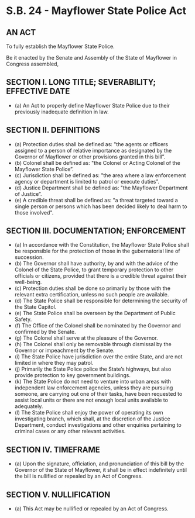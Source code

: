 # S.B. 24 - Mayflower State Police Act

## AN ACT

To fully establish the Mayflower State Police.

Be it enacted by the Senate and Assembly of the State of Mayflower in Congress assembled,

## SECTION I. LONG TITLE; SEVERABILITY; EFFECTIVE DATE

- (a) An Act to properly define Mayflower State Police due to their previously inadequate definition in law.

## SECTION II. DEFINITIONS

- (a) Protection duties shall be defined as: "the agents or officers assigned to a person of relative importance as designated by the Governor of Mayflower or other provisions granted in this bill”.
- (b) Colonel shall be defined as: "the Colonel or Acting Colonel of the Mayflower State Police”.
- (c) Jurisdiction shall be defined as: "the area where a law enforcement agency or department is limited to patrol or execute duties”.
- (d) Justice Department shall be defined as: "the Mayflower Department of Justice”.
- (e) A credible threat shall be defined as: "a threat targeted toward a single person or persons which has been decided likely to deal harm to those involved".

## SECTION III. DOCUMENTATION; ENFORCEMENT

- (a) In accordance with the Constitution, the Mayflower State Police shall be responsible for the protection of those in the gubernatorial line of succession.
- (b) The Governor shall have authority, by and with the advice of the Colonel of the State Police, to grant temporary protection to other officials or citizens, provided that there is a credible threat against their well-being.
- (c) Protection duties shall be done so primarily by those with the relevant extra certification, unless no such people are available.
- (d) The State Police shall be responsible for determining the security of the State Capitol.
- (e) The State Police shall be overseen by the Department of Public Safety.
- (f) The Office of the Colonel shall be nominated by the Governor and confirmed by the Senate.
- (g) The Colonel shall serve at the pleasure of the Governor.
- (h) The Colonel shall only be removable through dismissal by the Governor or impeachment by the Senate.
- (i) The State Police have jurisdiction over the entire State, and are not limited in where they may patrol.
- (j) Primarily the State Police police the State’s highways, but also provide protection to key government buildings.
- (k) The State Police do not need to venture into urban areas with independent law enforcement agencies, unless they are pursuing someone, are carrying out one of their tasks, have been requested to assist local units or there are not enough local units available to adequately.
- (l) The State Police shall enjoy the power of operating its own investigating branch, which shall, at the discretion of the Justice Department, conduct investigations and other enquiries pertaining to criminal cases or any other relevant activities.

## SECTION IV. TIMEFRAME

- (a) Upon the signature, officiation, and pronunciation of this bill by the Governor of the State of Mayflower, it shall be in effect indefinitely until the bill is nullified or repealed by an Act of Congress.

## SECTION V. NULLIFICATION

- (a) This Act may be nullified or repealed by an Act of Congress.